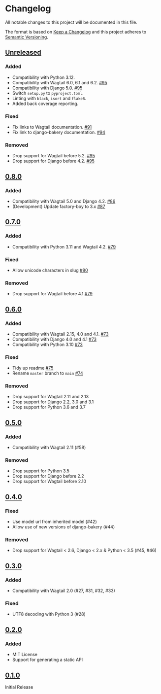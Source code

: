 # Changelog

All notable changes to this project will be documented in this file.

The format is based on [Keep a Changelog](http://keepachangelog.com/en/1.0.0/)
and this project adheres to [Semantic Versioning](http://semver.org/spec/v2.0.0.html).

## [Unreleased](https://github.com/wagtail-nest/wagtail-bakery/compare/0.8.0...HEAD)

### Added

- Compatibility with Python 3.12.
- Compatibility with Wagtail 6.0, 6.1 and 6.2. [#95](https://github.com/wagtail-nest/wagtail-bakery/pull/95)
- Compatibility with Django 5.0. [#95](https://github.com/wagtail-nest/wagtail-bakery/pull/95)
- Switch `setup.py` to `pyproject.toml`.
- Linting with `black`, `isort` and `flake8`.
- Added back coverage reporting.

### Fixed

- Fix links to Wagtail documentation. [#91](https://github.com/wagtail-nest/wagtail-bakery/pull/91)
- Fix link to django-bakery documentation. [#94](https://github.com/wagtail-nest/wagtail-bakery/pull/94)

### Removed

- Drop support for Wagtail before 5.2. [#95](https://github.com/wagtail-nest/wagtail-bakery/pull/95)
- Drop support for Django before 4.2. [#95](https://github.com/wagtail-nest/wagtail-bakery/pull/95)

## [0.8.0](https://github.com/wagtail-nest/wagtail-bakery/compare/0.7.0...0.8.0)

### Added

- Compatibility with Wagtail 5.0 and Django 4.2. [#86](https://github.com/wagtail-nest/wagtail-bakery/pull/86)
- (Development) Update factory-boy to 3.x [#87](https://github.com/wagtail-nest/wagtail-bakery/pull/87)

## [0.7.0](https://github.com/wagtail-nest/wagtail-bakery/compare/0.6.0...0.7.0)

### Added

- Compatibility with Python 3.11 and Wagtail 4.2. [#79](https://github.com/wagtail/wagtail-bakery/pull/79)

### Fixed

- Allow unicode characters in slug [#80](https://github.com/wagtail-nest/wagtail-bakery/pull/80)

### Removed

- Drop support for Wagtail before 4.1 [#79](https://github.com/wagtail/wagtail-bakery/pull/79)

## [0.6.0](https://github.com/wagtail-nest/wagtail-bakery/compare/0.5.0...0.6.0)

### Added

- Compatibility with Wagtail 2.15, 4.0 and 4.1. [#73](https://github.com/wagtail-nest/wagtail-bakery/pull/73)
- Compatibility with Django 4.0 and 4.1 [#73](https://github.com/wagtail-nest/wagtail-bakery/pull/73)
- Compatibility with Python 3.10 [#73](https://github.com/wagtail-nest/wagtail-bakery/pull/73)

### Fixed

- Tidy up readme [#75](https://github.com/wagtail-nest/wagtail-bakery/pull/75)
- Rename `master` branch to `main` [#74](https://github.com/wagtail-nest/wagtail-bakery/issues/74)

### Removed

- Drop support for Wagtail 2.11 and 2.13
- Drop support for Django 2.2, 3.0 and 3.1
- Drop support for Python 3.6 and 3.7

## [0.5.0](https://github.com/wagtail-nest/wagtail-bakery/compare/0.4.0...0.5.0)

### Added

- Compatibility with Wagtail 2.11 (#58)

### Removed

- Drop support for Python 3.5
- Drop support for Django before 2.2
- Drop support for Wagtail before 2.10

## [0.4.0](https://github.com/wagtail-nest/wagtail-bakery/compare/0.3.0...0.4.0)

### Fixed

- Use model url from inherited model (#42)
- Allow use of new versions of django-bakery (#44)

### Removed

- Drop support for Wagtail < 2.6, Django < 2.x & Python < 3.5 (#45, #46)

## [0.3.0](https://github.com/wagtail-nest/wagtail-bakery/compare/0.2.0...0.3.0)

### Added

- Compatibility with Wagtail 2.0 (#27, #31, #32, #33)

### Fixed

- UTF8 decoding with Python 3 (#28)

## [0.2.0](https://github.com/wagtail-nest/wagtail-bakery/compare/0.1.0...0.2.0)

### Added

- MIT License
- Support for generating a static API

## [0.1.0](https://github.com/wagtail-nest/wagtail-bakery/compare/8ad37f6a733699c339bd50a965cc1b0387898205...0.1.0)

Initial Release
